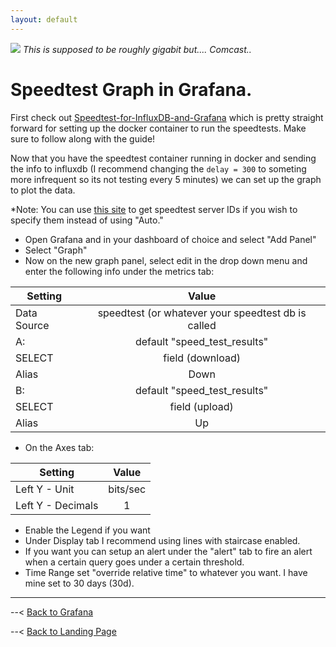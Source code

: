 ```yaml
---
layout: default
---
```


![](https://i.imgur.com/7GFWYIi.png)
*This is supposed to be roughly gigabit but.... Comcast..*

# Speedtest Graph in Grafana.

First check out [Speedtest-for-InfluxDB-and-Grafana](https://github.com/barrycarey/Speedtest-for-InfluxDB-and-Grafana) which is pretty straight forward for setting up the docker container to run the speedtests. Make sure to follow along with the guide!

Now that you have the speedtest container running in docker and sending the info to influxdb (I recommend changing the `delay = 300` to someting more infrequent so its not testing every 5 minutes) we can set up the graph to plot the data.

*Note: You can use [this site](https://www.speedtestserver.com/) to get speedtest server IDs if you wish to specify them instead of using "Auto."

- Open Grafana and in your dashboard of choice and select "Add Panel"
- Select "Graph"
- Now on the new graph panel, select edit in the drop down menu and enter the following info under the metrics tab:

| Setting       | Value         |
| ------------- |:-------------:|
| Data Source   | speedtest (or whatever your speedtest db is called     |
| A:            | default "speed_test_results" |
| SELECT        | field (download)        |
| Alias         | Down |
| B:            | default "speed_test_results" |
| SELECT        | field (upload) |
| Alias         | Up |

- On the Axes tab:

| Setting | Value |
| ------- |:-----:|
| Left Y - Unit | bits/sec |
| Left Y - Decimals | 1 |

- Enable the Legend if you want
- Under Display tab I recommend using lines with staircase enabled.
- If you want you can setup an alert under the "alert" tab to fire an alert when a certain query goes under a certain threshold.
- Time Range set "override relative time" to whatever you want. I have mine set to 30 days (30d).

-----

--< [Back to Grafana](https://alexandzors.github.io/things/grafana)

--< [Back to Landing Page](https://alexandzors.github.io/things)

